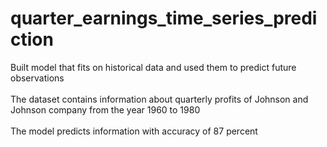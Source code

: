 # quarter_earnings_time_series_prediction
Built model that fits on historical data and used them to predict future observations <br /><br />
The dataset contains information about quarterly profits of Johnson and Johnson company from the year 1960 to 1980<br /><br />
The model predicts information with accuracy of 87 percent
